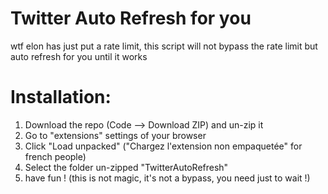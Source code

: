 
# Twitter Auto Refresh for you

wtf elon has just put a rate limit, this script will not bypass the rate limit but auto refresh for you until it works


# Installation:
1. Download the repo (Code --> Download ZIP) and un-zip it
2. Go to "extensions" settings of your browser
3. Click "Load unpacked" ("Chargez l'extension non empaquetée" for french people)
4. Select the folder un-zipped "TwitterAutoRefresh"
5. have fun ! (this is not magic, it's not a bypass, you need just to wait !)
